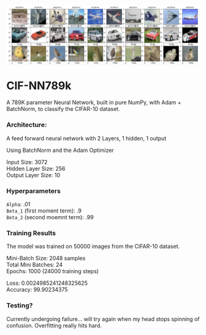 <img src = 'images/cifar.png' align = 'center'></img>

# CIF-NN789k
A 789K parameter Neural Network, built in pure NumPy, with Adam + BatchNorm, to classify the CIFAR-10 dataset.

### Architecture:

A feed forward neural network with 2 Layers, 1 hidden, 1 output

Using BatchNorm and the Adam Optimizer

Input Size: 3072<br>
Hidden Layer Size: 256<br>
Output Layer Size: 10

### Hyperparameters

`Alpha`: .01<br>
`Beta_1` (first moment term): .9<br>
`Beta_2` (second moemnt term): .99<br>

### Training Results

The model was trained on 50000 images from the CIFAR-10 dataset.

Mini-Batch Size: 2048 samples<br>
Total Mini Batches: 24<br>
Epochs: 1000 (24000 training steps)

Loss: 0.0024985241248325625<br>
Accuracy: 99.90234375

### Testing?

Currently undergoing failure... will try again when my head stops spinning of confusion. Overfitting really hits hard.